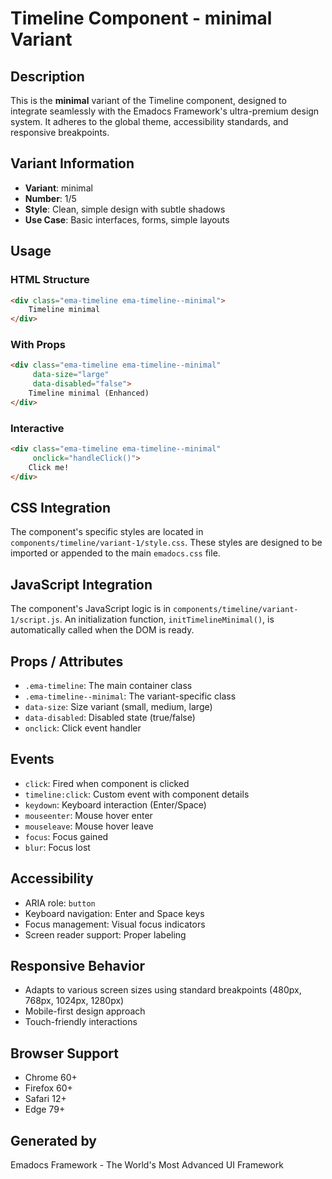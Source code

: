 # Timeline Component - minimal Variant

## Description
This is the **minimal** variant of the Timeline component, designed to integrate seamlessly with the Emadocs Framework's ultra-premium design system. It adheres to the global theme, accessibility standards, and responsive breakpoints.

## Variant Information
- **Variant**: minimal
- **Number**: 1/5
- **Style**: Clean, simple design with subtle shadows
- **Use Case**: Basic interfaces, forms, simple layouts

## Usage

### HTML Structure
```html
<div class="ema-timeline ema-timeline--minimal">
    Timeline minimal
</div>
```

### With Props
```html
<div class="ema-timeline ema-timeline--minimal" 
     data-size="large" 
     data-disabled="false">
    Timeline minimal (Enhanced)
</div>
```

### Interactive
```html
<div class="ema-timeline ema-timeline--minimal" 
     onclick="handleClick()">
    Click me!
</div>
```

## CSS Integration
The component's specific styles are located in `components/timeline/variant-1/style.css`. These styles are designed to be imported or appended to the main `emadocs.css` file.

## JavaScript Integration
The component's JavaScript logic is in `components/timeline/variant-1/script.js`. An initialization function, `initTimelineMinimal()`, is automatically called when the DOM is ready.

## Props / Attributes
- `.ema-timeline`: The main container class
- `.ema-timeline--minimal`: The variant-specific class
- `data-size`: Size variant (small, medium, large)
- `data-disabled`: Disabled state (true/false)
- `onclick`: Click event handler

## Events
- `click`: Fired when component is clicked
- `timeline:click`: Custom event with component details
- `keydown`: Keyboard interaction (Enter/Space)
- `mouseenter`: Mouse hover enter
- `mouseleave`: Mouse hover leave
- `focus`: Focus gained
- `blur`: Focus lost

## Accessibility
- ARIA role: `button`
- Keyboard navigation: Enter and Space keys
- Focus management: Visual focus indicators
- Screen reader support: Proper labeling

## Responsive Behavior
- Adapts to various screen sizes using standard breakpoints (480px, 768px, 1024px, 1280px)
- Mobile-first design approach
- Touch-friendly interactions

## Browser Support
- Chrome 60+
- Firefox 60+
- Safari 12+
- Edge 79+

## Generated by
Emadocs Framework - The World's Most Advanced UI Framework

